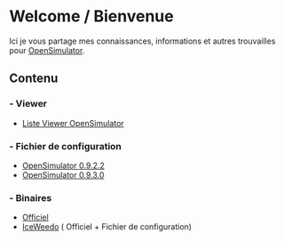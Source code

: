 # Welcome / Bienvenue

Ici je vous partage mes connaissances, informations et autres trouvailles pour [OpenSimulator](http://opensimulator.org/).

## Contenu

### - Viewer

  * [Liste Viewer OpenSimulator](VIEWER.md)

### - Fichier de configuration

  * [OpenSimulator 0.9.2.2](Fichier%de%configuration/0.9.2.2)
  * [OpenSimulator 0.9.3.0](Config/0.9.3.0)

### - Binaires

 * [Officiel](Binaires/Officiel)
 * [IceWeedo](Binaires/IceWeedo) ( Officiel + Fichier de configuration)
